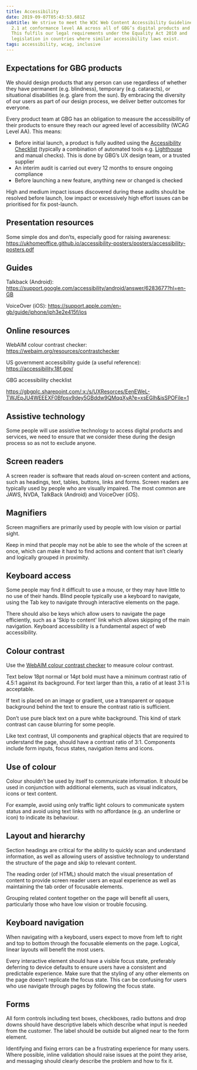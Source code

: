 ```yaml
---
title: Accessibility
date: 2019-09-07T05:43:53.681Z
subtitle: We strive to meet the W3C Web Content Accessibility Guidelines (WCAG)
  2.1 at conformance level AA across all of GBG’s digital products and services.
  This fulfils our legal requirements under the Equality Act 2010 and
  legislation in countries where similar accessibility laws exist.
tags: accessibility, wcag, inclusive
---
```

## Expectations for GBG products 

We should design products that any person can use regardless of whether they have permanent (e.g. blindness), temporary (e.g. cataracts), or situational disabilities (e.g. glare from the sun). By embracing the diversity of our users as part of our design process, we deliver better outcomes for everyone. 

Every product team at GBG has an obligation to measure the accessibility of their products to ensure they reach our agreed level of accessibility (WCAG Level AA). This means: 

* Before initial launch, a product is fully audited using the [Accessibility Checklist](https://gbgplc.sharepoint.com/:x:/s/UXResorces/Ecxuaprc1k5Oj2OmXuP2mvoBhTaKIkIvV-75EXeBOHn2IQ?e=AhbBR8) (typically a combination of automated tools e.g. [Lighthouse](https://developers.google.com/web/tools/lighthouse) and manual checks). This is done by GBG’s UX design team, or a trusted supplier 
* An interim audit is carried out every 12 months to ensure ongoing compliance 
* Before launching a new feature, anything new or changed is checked 

High and medium impact issues discovered during these audits should be resolved before launch, low impact or excessively high effort issues can be prioritised for fix post-launch. 

## Presentation resources

Some simple dos and don’ts, especially good for raising awareness: <https://ukhomeoffice.github.io/accessibility-posters/posters/accessibility-posters.pdf> 

## Guides

Talkback (Android): <https://support.google.com/accessibility/android/answer/6283677?hl=en-GB> 

VoiceOver (iOS): <https://support.apple.com/en-gb/guide/iphone/iph3e2e415f/ios> 

## Online resources

WebAIM colour contrast checker: <https://webaim.org/resources/contrastchecker> 

US government accessibility guide (a useful reference): <https://accessibility.18f.gov/>  

GBG accessibility checklist 

<https://gbgplc.sharepoint.com/:x:/s/UXResorces/EenEWeL-TWJEpJU4WEEEXF0Bfpsv9dey5GBddw9QMqqXyA?e=xsEGlh&isSPOFile=1> 

## Assistive technology

Some people will use assistive technology to access digital products and services, we need to ensure that we consider these during the design process so as not to exclude anyone. 

## Screen readers

A screen reader is software that reads aloud on-screen content and actions, such as headings, text, tables, buttons, links and forms. Screen readers are typically used by people who are visually impaired. The most common are JAWS, NVDA, TalkBack (Android) and VoiceOver (iOS). 

## Magnifiers

Screen magnifiers are primarily used by people with low vision or partial sight. 

Keep in mind that people may not be able to see the whole of the screen at once, which can make it hard to find actions and content that isn’t clearly and logically grouped in proximity. 

## Keyboard access

Some people may find it difficult to use a mouse, or they may have little to no use of their hands. Blind people typically use a keyboard to navigate, using the Tab key to navigate through interactive elements on the page. 

There should also be keys which allow users to navigate the page efficiently, such as a 'Skip to content' link which allows skipping of the main navigation. Keyboard accessibility is a fundamental aspect of web accessibility. 

## Colour contrast

Use the [WebAIM colour contrast checker](https://webaim.org/resources/contrastchecker/) to measure colour contrast.

Text below 18pt normal or 14pt bold must have a minimum contrast ratio of 4.5:1 against its background. For text larger than this, a ratio of at least 3:1 is acceptable.

If text is placed on an image or gradient, use a transparent or opaque background behind the text to ensure the contrast ratio is sufficient.

Don’t use pure black text on a pure white background. This kind of stark contrast can cause blurring for some people.

Like text contrast, UI components and graphical objects that are required to understand the page, should have a contrast ratio of 3:1. Components include form inputs, focus states, navigation items and icons. 

## Use of colour

Colour shouldn’t be used by itself to communicate information. It should be used in conjunction with additional elements, such as visual indicators, icons or text content. 

For example, avoid using only traffic light colours to communicate system status and avoid using text links with no affordance (e.g. an underline or icon) to indicate its behaviour. 

## Layout and hierarchy

Section headings are critical for the ability to quickly scan and understand information, as well as allowing users of assistive technology to understand the structure of the page and skip to relevant content. 

The reading order (of HTML) should match the visual presentation of content to provide screen reader users an equal experience as well as maintaining the tab order of focusable elements. 

Grouping related content together on the page will benefit all users, particularly those who have low vision or trouble focusing. 

## Keyboard navigation

When navigating with a keyboard, users expect to move from left to right and top to bottom through the focusable elements on the page. Logical, linear layouts will benefit the most users. 

Every interactive element should have a visible focus state, preferably deferring to device defaults to ensure users have a consistent and predictable experience. Make sure that the styling of any other elements on the page doesn't replicate the focus state. This can be confusing for users who use navigate through pages by following the focus state. 

## Forms

All form controls including text boxes, checkboxes, radio buttons and drop downs should have descriptive labels which describe what input is needed from the customer. The label should be outside but aligned near to the form element. 

Identifying and fixing errors can be a frustrating experience for many users. Where possible, inline validation should raise issues at the point they arise, and messaging should clearly describe the problem and how to fix it.